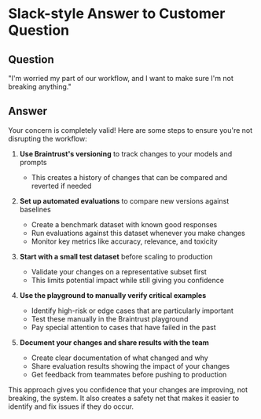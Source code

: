 # Slack-style Answer to Customer Question

## Question
"I'm worried my part of our workflow, and I want to make sure I'm not breaking anything."

## Answer
Your concern is completely valid! Here are some steps to ensure you're not disrupting the workflow:

1. **Use Braintrust's versioning** to track changes to your models and prompts
   - This creates a history of changes that can be compared and reverted if needed

2. **Set up automated evaluations** to compare new versions against baselines
   - Create a benchmark dataset with known good responses
   - Run evaluations against this dataset whenever you make changes
   - Monitor key metrics like accuracy, relevance, and toxicity

3. **Start with a small test dataset** before scaling to production
   - Validate your changes on a representative subset first
   - This limits potential impact while still giving you confidence

4. **Use the playground to manually verify critical examples**
   - Identify high-risk or edge cases that are particularly important
   - Test these manually in the Braintrust playground
   - Pay special attention to cases that have failed in the past

5. **Document your changes and share results with the team**
   - Create clear documentation of what changed and why
   - Share evaluation results showing the impact of your changes
   - Get feedback from teammates before pushing to production

This approach gives you confidence that your changes are improving, not breaking, the system. It also creates a safety net that makes it easier to identify and fix issues if they do occur.
